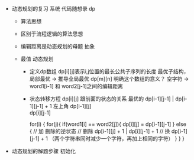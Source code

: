 - 动态规划的复习
    系统 代码随想录 dp
    
    - 算法思想
    - 区别于流程逻辑的算法思想

    - 编辑距离是动态规划的母题
        抽象

    - 最值 动态规划
        - 定义dp数组
            dp[i][j]表示i,j位置的最长公共子序列的长度
            最优子结构，局部最优 -> 推导全局最优
            dp[m][n] 
            明确这个数组的意义？ 空字符 ->
            word1[i-1] 和 word2[j-1]之间的编辑距离
        - 状态转移方程
            dp[i][j] 跟前面的状态的关系 最优的
                dp[i-1][j-1] | dp[i-1][j-1] + 1 左上角
                dp[i-1][j]  
                dp[i][j-1] 

            for(i) {
                for(j){
                    if(word1[i] == word2[j]){
                        dp[i][j] = dp[i-1][j-1]
                    } else {
                        // 加 删除的逆状态 
                        // 删除 dp[i-1][j] + 1 | dp[i][j-1] + 1
                        // 换 dp[i-1][j-1] + 1 （两个字符串同时减少一个字符，再加上相同的字符）
                    }
                }
            }


- 动态规划的解题步骤
    初始化 

    